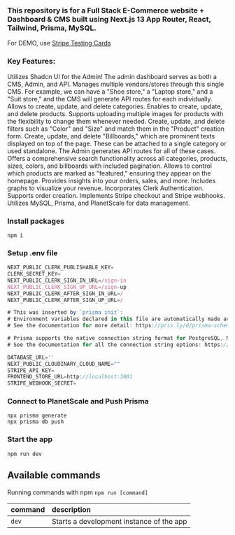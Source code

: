 ### This repository is for a Full Stack E-Commerce website + Dashboard & CMS built using Next.js 13 App Router, React, Tailwind, Prisma, MySQL.
For DEMO, use [Stripe Testing Cards](https://stripe.com/docs/testing)

### Key Features:
Utilizes Shadcn UI for the Admin!
The admin dashboard serves as both a CMS, Admin, and API.
Manages multiple vendors/stores through this single CMS. For example, we can have a "Shoe store," a "Laptop store," and a "Suit store," and the CMS will generate API routes for each individually.
Allows to create, update, and delete categories.
Enables to create, update, and delete products.
Supports uploading multiple images for products with the flexibility to change them whenever needed.
Create, update, and delete filters such as "Color" and "Size" and match them in the "Product" creation form.
Create, update, and delete "Billboards," which are prominent texts displayed on top of the page. These can be attached to a single category or used standalone. The Admin generates API routes for all of these cases.
Offers a comprehensive search functionality across all categories, products, sizes, colors, and billboards with included pagination.
Allows to control which products are marked as "featured," ensuring they appear on the homepage.
Provides insights into your orders, sales, and more.
Includes graphs to visualize your revenue.
Incorporates Clerk Authentication.
Supports order creation.
Implements Stripe checkout and Stripe webhooks.
Utilizes MySQL, Prisma, and PlanetScale for data management.

### Install packages

```shell
npm i
```

### Setup .env file


```js
NEXT_PUBLIC_CLERK_PUBLISHABLE_KEY=
CLERK_SECRET_KEY=
NEXT_PUBLIC_CLERK_SIGN_IN_URL=/sign-in
NEXT_PUBLIC_CLERK_SIGN_UP_URL=/sign-up
NEXT_PUBLIC_CLERK_AFTER_SIGN_IN_URL=/
NEXT_PUBLIC_CLERK_AFTER_SIGN_UP_URL=/

# This was inserted by `prisma init`:
# Environment variables declared in this file are automatically made available to Prisma.
# See the documentation for more detail: https://pris.ly/d/prisma-schema#accessing-environment-variables-from-the-schema

# Prisma supports the native connection string format for PostgreSQL, MySQL, SQLite, SQL Server, MongoDB and CockroachDB.
# See the documentation for all the connection string options: https://pris.ly/d/connection-strings

DATABASE_URL=''
NEXT_PUBLIC_CLOUDINARY_CLOUD_NAME=""
STRIPE_API_KEY=
FRONTEND_STORE_URL=http://localhost:3001
STRIPE_WEBHOOK_SECRET=
```

### Connect to PlanetScale and Push Prisma
```shell
npx prisma generate
npx prisma db push
```


### Start the app

```shell
npm run dev
```

## Available commands

Running commands with npm `npm run [command]`

| command         | description                              |
| :-------------- | :--------------------------------------- |
| `dev`           | Starts a development instance of the app |
